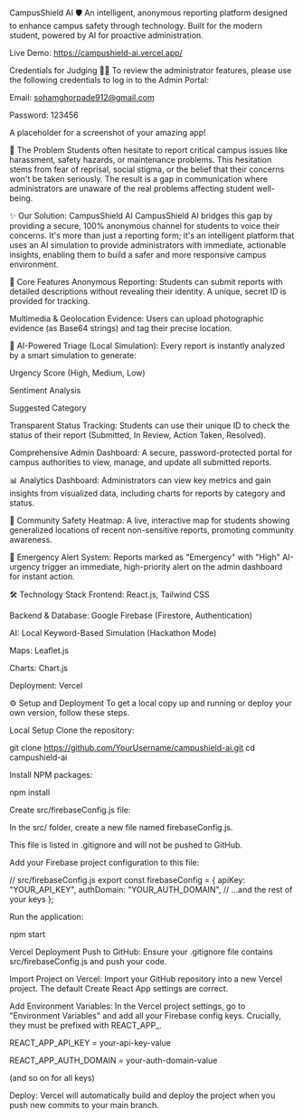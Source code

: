 CampusShield AI 🛡️
An intelligent, anonymous reporting platform designed to enhance campus safety through technology. Built for the modern student, powered by AI for proactive administration.

Live Demo: https://campushield-ai.vercel.app/

Credentials for Judging 🧑‍⚖️
To review the administrator features, please use the following credentials to log in to the Admin Portal:

Email: sohamghorpade912@gmail.com

Password: 123456

A placeholder for a screenshot of your amazing app!

🚀 The Problem
Students often hesitate to report critical campus issues like harassment, safety hazards, or maintenance problems. This hesitation stems from fear of reprisal, social stigma, or the belief that their concerns won't be taken seriously. The result is a gap in communication where administrators are unaware of the real problems affecting student well-being.

✨ Our Solution: CampusShield AI
CampusShield AI bridges this gap by providing a secure, 100% anonymous channel for students to voice their concerns. It's more than just a reporting form; it's an intelligent platform that uses an AI simulation to provide administrators with immediate, actionable insights, enabling them to build a safer and more responsive campus environment.

🌟 Core Features
Anonymous Reporting: Students can submit reports with detailed descriptions without revealing their identity. A unique, secret ID is provided for tracking.

Multimedia & Geolocation Evidence: Users can upload photographic evidence (as Base64 strings) and tag their precise location.

🤖 AI-Powered Triage (Local Simulation): Every report is instantly analyzed by a smart simulation to generate:

Urgency Score (High, Medium, Low)

Sentiment Analysis

Suggested Category

Transparent Status Tracking: Students can use their unique ID to check the status of their report (Submitted, In Review, Action Taken, Resolved).

Comprehensive Admin Dashboard: A secure, password-protected portal for campus authorities to view, manage, and update all submitted reports.

📊 Analytics Dashboard: Administrators can view key metrics and gain insights from visualized data, including charts for reports by category and status.

📍 Community Safety Heatmap: A live, interactive map for students showing generalized locations of recent non-sensitive reports, promoting community awareness.

🚨 Emergency Alert System: Reports marked as "Emergency" with "High" AI-urgency trigger an immediate, high-priority alert on the admin dashboard for instant action.

🛠️ Technology Stack
Frontend: React.js, Tailwind CSS

Backend & Database: Google Firebase (Firestore, Authentication)

AI: Local Keyword-Based Simulation (Hackathon Mode)

Maps: Leaflet.js

Charts: Chart.js

Deployment: Vercel

⚙️ Setup and Deployment
To get a local copy up and running or deploy your own version, follow these steps.

Local Setup
Clone the repository:

git clone https://github.com/YourUsername/campushield-ai.git
cd campushield-ai

Install NPM packages:

npm install

Create src/firebaseConfig.js file:

In the src/ folder, create a new file named firebaseConfig.js.

This file is listed in .gitignore and will not be pushed to GitHub.

Add your Firebase project configuration to this file:

// src/firebaseConfig.js
export const firebaseConfig = {
  apiKey: "YOUR_API_KEY",
  authDomain: "YOUR_AUTH_DOMAIN",
  // ...and the rest of your keys
};

Run the application:

npm start

Vercel Deployment
Push to GitHub: Ensure your .gitignore file contains src/firebaseConfig.js and push your code.

Import Project on Vercel: Import your GitHub repository into a new Vercel project. The default Create React App settings are correct.

Add Environment Variables: In the Vercel project settings, go to "Environment Variables" and add all your Firebase config keys. Crucially, they must be prefixed with REACT_APP_.

REACT_APP_API_KEY = your-api-key-value

REACT_APP_AUTH_DOMAIN = your-auth-domain-value

(and so on for all keys)

Deploy: Vercel will automatically build and deploy the project when you push new commits to your main branch.

